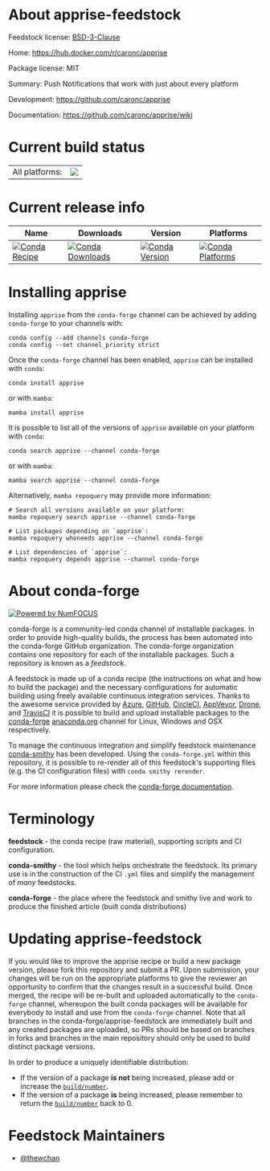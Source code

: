 About apprise-feedstock
=======================

Feedstock license: [BSD-3-Clause](https://github.com/conda-forge/apprise-feedstock/blob/main/LICENSE.txt)

Home: https://hub.docker.com/r/caronc/apprise

Package license: MIT

Summary: Push Notifications that work with just about every platform

Development: https://github.com/caronc/apprise

Documentation: https://github.com/caronc/apprise/wiki

Current build status
====================


<table><tr><td>All platforms:</td>
    <td>
      <a href="https://dev.azure.com/conda-forge/feedstock-builds/_build/latest?definitionId=16975&branchName=main">
        <img src="https://dev.azure.com/conda-forge/feedstock-builds/_apis/build/status/apprise-feedstock?branchName=main">
      </a>
    </td>
  </tr>
</table>

Current release info
====================

| Name | Downloads | Version | Platforms |
| --- | --- | --- | --- |
| [![Conda Recipe](https://img.shields.io/badge/recipe-apprise-green.svg)](https://anaconda.org/conda-forge/apprise) | [![Conda Downloads](https://img.shields.io/conda/dn/conda-forge/apprise.svg)](https://anaconda.org/conda-forge/apprise) | [![Conda Version](https://img.shields.io/conda/vn/conda-forge/apprise.svg)](https://anaconda.org/conda-forge/apprise) | [![Conda Platforms](https://img.shields.io/conda/pn/conda-forge/apprise.svg)](https://anaconda.org/conda-forge/apprise) |

Installing apprise
==================

Installing `apprise` from the `conda-forge` channel can be achieved by adding `conda-forge` to your channels with:

```
conda config --add channels conda-forge
conda config --set channel_priority strict
```

Once the `conda-forge` channel has been enabled, `apprise` can be installed with `conda`:

```
conda install apprise
```

or with `mamba`:

```
mamba install apprise
```

It is possible to list all of the versions of `apprise` available on your platform with `conda`:

```
conda search apprise --channel conda-forge
```

or with `mamba`:

```
mamba search apprise --channel conda-forge
```

Alternatively, `mamba repoquery` may provide more information:

```
# Search all versions available on your platform:
mamba repoquery search apprise --channel conda-forge

# List packages depending on `apprise`:
mamba repoquery whoneeds apprise --channel conda-forge

# List dependencies of `apprise`:
mamba repoquery depends apprise --channel conda-forge
```


About conda-forge
=================

[![Powered by
NumFOCUS](https://img.shields.io/badge/powered%20by-NumFOCUS-orange.svg?style=flat&colorA=E1523D&colorB=007D8A)](https://numfocus.org)

conda-forge is a community-led conda channel of installable packages.
In order to provide high-quality builds, the process has been automated into the
conda-forge GitHub organization. The conda-forge organization contains one repository
for each of the installable packages. Such a repository is known as a *feedstock*.

A feedstock is made up of a conda recipe (the instructions on what and how to build
the package) and the necessary configurations for automatic building using freely
available continuous integration services. Thanks to the awesome service provided by
[Azure](https://azure.microsoft.com/en-us/services/devops/), [GitHub](https://github.com/),
[CircleCI](https://circleci.com/), [AppVeyor](https://www.appveyor.com/),
[Drone](https://cloud.drone.io/welcome), and [TravisCI](https://travis-ci.com/)
it is possible to build and upload installable packages to the
[conda-forge](https://anaconda.org/conda-forge) [anaconda.org](https://anaconda.org/)
channel for Linux, Windows and OSX respectively.

To manage the continuous integration and simplify feedstock maintenance
[conda-smithy](https://github.com/conda-forge/conda-smithy) has been developed.
Using the ``conda-forge.yml`` within this repository, it is possible to re-render all of
this feedstock's supporting files (e.g. the CI configuration files) with ``conda smithy rerender``.

For more information please check the [conda-forge documentation](https://conda-forge.org/docs/).

Terminology
===========

**feedstock** - the conda recipe (raw material), supporting scripts and CI configuration.

**conda-smithy** - the tool which helps orchestrate the feedstock.
                   Its primary use is in the construction of the CI ``.yml`` files
                   and simplify the management of *many* feedstocks.

**conda-forge** - the place where the feedstock and smithy live and work to
                  produce the finished article (built conda distributions)


Updating apprise-feedstock
==========================

If you would like to improve the apprise recipe or build a new
package version, please fork this repository and submit a PR. Upon submission,
your changes will be run on the appropriate platforms to give the reviewer an
opportunity to confirm that the changes result in a successful build. Once
merged, the recipe will be re-built and uploaded automatically to the
`conda-forge` channel, whereupon the built conda packages will be available for
everybody to install and use from the `conda-forge` channel.
Note that all branches in the conda-forge/apprise-feedstock are
immediately built and any created packages are uploaded, so PRs should be based
on branches in forks and branches in the main repository should only be used to
build distinct package versions.

In order to produce a uniquely identifiable distribution:
 * If the version of a package **is not** being increased, please add or increase
   the [``build/number``](https://docs.conda.io/projects/conda-build/en/latest/resources/define-metadata.html#build-number-and-string).
 * If the version of a package **is** being increased, please remember to return
   the [``build/number``](https://docs.conda.io/projects/conda-build/en/latest/resources/define-metadata.html#build-number-and-string)
   back to 0.

Feedstock Maintainers
=====================

* [@thewchan](https://github.com/thewchan/)


